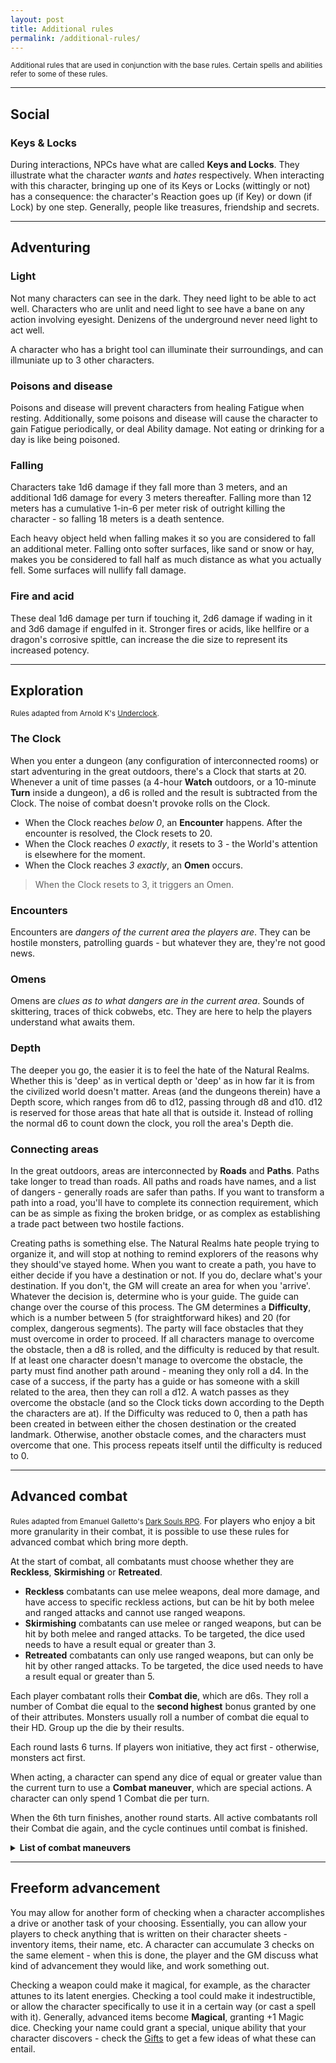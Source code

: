 ```yaml
---
layout: post
title: Additional rules
permalink: /additional-rules/
---
```

<small>Additional rules that are used in conjunction with the base rules. Certain spells and abilities refer to some of these rules.</small>

***
## Social

### Keys & Locks
During interactions, NPCs have what are called <b>Keys and Locks</b>. They illustrate what the character <i>wants</i> and <i>hates</i> respectively. When interacting with this character, bringing up one of its Keys or Locks (wittingly or not) has a consequence: the character's Reaction goes up (if Key) or down (if Lock) by one step. Generally, people like treasures, friendship and secrets.

***
## Adventuring 

### Light
Not many characters can see in the dark. They need light to be able to act well. Characters who are unlit and need light to see have a bane on any action involving eyesight. Denizens of the underground never need light to act well.

A character who has a bright tool can illuminate their surroundings, and can illmuniate up to 3 other characters.

### Poisons and disease
Poisons and disease will prevent characters from healing Fatigue when resting. Additionally, some poisons and disease will cause the character to gain Fatigue periodically, or deal Ability damage. Not eating or drinking for a day is like being poisoned.

### Falling
Characters take 1d6 damage if they fall more than 3 meters, and an additional 1d6 damage for every 3 meters thereafter. Falling more than 12 meters has a cumulative 1-in-6 per meter risk of outright killing the character - so falling 18 meters is a death sentence.

Each heavy object held when falling makes it so you are considered to fall an additional meter. Falling onto softer surfaces, like sand or snow or hay, makes you be considered to fall half as much distance as what you actually fell. Some surfaces will nullify fall damage.

### Fire and acid
These deal 1d6 damage per turn if touching it, 2d6 damage if wading in it and 3d6 damage if engulfed in it. Stronger fires or acids, like hellfire or a dragon's corrosive spittle, can increase the die size to represent its increased potency.

***
## Exploration
<small>Rules adapted from Arnold K's [Underclock](https://goblinpunch.blogspot.com/2023/04/the-underclock-fixing-random-encounter.html).</small>

### The Clock
When you enter a dungeon (any configuration of interconnected rooms) or start adventuring in the great outdoors, there's a Clock that starts at 20. Whenever a unit of time passes (a 4-hour <b>Watch</b> outdoors, or a 10-minute <b>Turn</b> inside a dungeon), a d6 is rolled and the result is subtracted from the Clock. The noise of combat doesn't provoke rolls on the Clock.
*  When the Clock reaches <i>below 0</i>, an <b>Encounter</b> happens. After the encounter is resolved, the Clock resets to 20.
*  When the Clock reaches <i>0 exactly</i>, it resets to 3 - the World's attention is elsewhere for the moment.
*  When the Clock reaches <i>3 exactly</i>, an <b>Omen</b> occurs.

> When the Clock resets to 3, it triggers an Omen.

### Encounters
Encounters are <i>dangers of the current area the players are</i>. They can be hostile monsters, patrolling guards - but whatever they are, they're not good news.

### Omens
Omens are <i>clues as to what dangers are in the current area</i>. Sounds of skittering, traces of thick cobwebs, etc. They are here to help the players understand what awaits them.

### Depth
The deeper you go, the easier it is to feel the hate of the Natural Realms. Whether this is 'deep' as in vertical depth or 'deep' as in how far it is from the civilized world doesn't matter. Areas (and the dungeons therein) have a Depth score, which ranges from d6 to d12, passing through d8 and d10. d12 is reserved for those areas that hate all that is outside it. Instead of rolling the normal d6 to count down the clock, you roll the area's Depth die.

### Connecting areas
In the great outdoors, areas are interconnected by <b>Roads</b> and <b>Paths</b>. Paths take longer to tread than roads. All paths and roads have names, and a list of dangers - generally roads are safer than paths. If you want to transform a path into a road, you'll have to complete its connection requirement, which can be as simple as fixing the broken bridge, or as complex as establishing a trade pact between two hostile factions.

Creating paths is something else. The Natural Realms hate people trying to organize it, and will stop at nothing to remind explorers of the reasons why they should've stayed home. When you want to create a path, you have to either decide if you have a destination or not. If you do, declare what's your destination. If you don't, the GM will create an area for when you 'arrive'. Whatever the decision is, determine who is your guide. The guide can change over the course of this process. The GM determines a <b>Difficulty</b>, which is a number between 5 (for straightforward hikes) and 20 (for complex, dangerous segments). The party will face obstacles that they must overcome in order to proceed. If all characters manage to overcome the obstacle, then a d8 is rolled, and the difficulty is reduced by that result. If at least one character doesn't manage to overcome the obstacle, the party must find another path around - meaning they only roll a d4. In the case of a success, if the party has a guide or has someone with a skill related to the area, then they can roll a d12. A watch passes as they overcome the obstacle (and so the Clock ticks down according to the Depth the characters are at). If the Difficulty was reduced to 0, then a path has been created in between either the chosen destination or the created landmark. Otherwise, another obstacle comes, and the characters must overcome that one. This process repeats itself until the difficulty is reduced to 0.

***

## Advanced combat
<small>Rules adapted from Emanuel Galletto's [Dark Souls RPG](https://drive.google.com/drive/folders/0B2bP0GsXwg9xZnNIUjBYemVzLU0?resourcekey=0-Ssu9cfnxeIXiK6948_FRIw).</small>
For players who enjoy a bit more granularity in their combat, it is possible to use these rules for advanced combat which bring more depth.

At the start of combat, all combatants must choose whether they are <b>Reckless</b>, <b>Skirmishing</b> or <b>Retreated</b>.
* <b>Reckless</b> combatants can use melee weapons, deal more damage, and have access to specific reckless actions, but can be hit by both melee and ranged attacks and cannot use ranged weapons.
* <b>Skirmishing</b> combatants can use melee or ranged weapons, but can be hit by both melee and ranged attacks. To be targeted, the dice used needs to have a result equal or greater than 3.
* <b>Retreated</b> combatants can only use ranged weapons, but can only be hit by other ranged attacks. To be targeted, the dice used needs to have a result equal or greater than 5.

Each player combatant rolls their <b>Combat die</b>, which are d6s. They roll a number of Combat die equal to the <b>second highest</b> bonus granted by one of their attributes. Monsters usually roll a number of combat die equal to their HD. Group up the die by their results.

Each round lasts 6 turns. If players won initiative, they act first - otherwise, monsters act first.

When acting, a character can spend any dice of equal or greater value than the current turn to use a <b>Combat maneuver</b>, which are special actions. A character can only spend 1 Combat die per turn.

When the 6th turn finishes, another round starts. All active combatants roll their Combat die again, and the cycle continues until combat is finished.

<details markdown="1">
<summary><b>List of combat maneuvers</b></summary>

* <b>Attack:</b> a character can attack by spending one Combat die. They can use certain weapons depending on whether they're Reckless, Skirmishing or Retreated. They can target certain combatants depending on whether they're using a melee or ranged weapon. If the combatant is Reckless, they roll the damage die twice and take the better result. A character can spend a die of the same result as the one spent to make it a powerful attack, allowing the character to enhance the damage (rolling a d12).
* <b>Move:</b> a character can spend a Combat die to change state to either Reckless, Skirmishing or Retreated. They can also change their held weapon while doing so. The spent die's result must be at least 3 to be Skirmishing, or 5 to be Retreated.
* <b>Block:</b> If the character has a shield and is the target of an attack, they can burn any Combat die, regardless of its value) and reduce the damage by the die's result.
* <b>Dodge:</b> If the character is targeted by an attack, they can burn a Combat die with a result equal to the current turn number to nullify the attack. If the character has a full Inventory, they cannot Dodge. Only players, and particularly agile monsters can use this action.
* <b>Cast a spell:</b> a character can cast a spell by spending a combat die equal to the current turn number.
* <b>Create advantage:</b> you can create an advantage by describing what you do and spend one Combat die. Doing so, choose an ally or an enemy. If an ally, they can change the result of one of their dice. If an enemy, they remove one of their lowest-result combat die. Only players, as well as particularly cunning monsters can use this action.
* <b>Use item:</b> a character can spend one Combat die to use an item that's immediately accessible or interact with the world around them.

</details>

***

## Freeform advancement

You may allow for another form of checking when a character accomplishes a drive or another task of your choosing. Essentially, you can allow your players to check anything that is written on their character sheets - inventory items, their name, etc. A character can accumulate 3 checks on the same element - when this is done, the player and the GM discuss what kind of advancement they would like, and work something out.

Checking a weapon could make it magical, for example, as the character attunes to its latent energies. Checking a tool could make it indestructible, or allow the character specifically to use it in a certain way (or cast a spell with it). Generally, advanced items become <b>Magical</b>, granting +1 Magic dice. Checking your name could grant a special, unique ability that your character discovers - check the [Gifts](https://bartapapa.github.io/legend/gifts) to get a few ideas of what these can entail.

